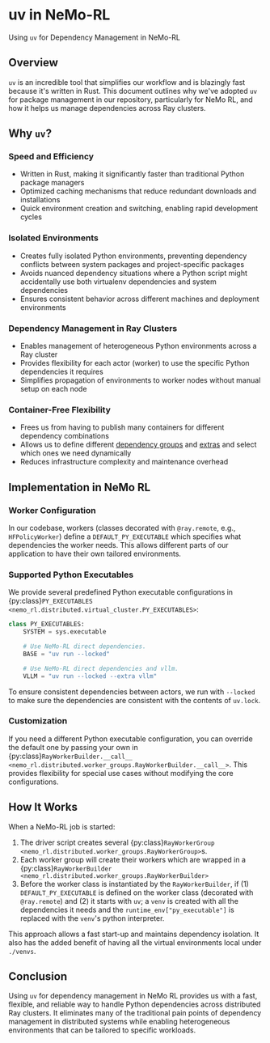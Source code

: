 # uv in NeMo-RL

Using `uv` for Dependency Management in NeMo-RL

## Overview

`uv` is an incredible tool that simplifies our workflow and is blazingly fast because it's written in Rust. This document outlines why we've adopted `uv` for package management in our repository, particularly for NeMo RL, and how it helps us manage dependencies across Ray clusters.

## Why `uv`?

### Speed and Efficiency

- Written in Rust, making it significantly faster than traditional Python package managers
- Optimized caching mechanisms that reduce redundant downloads and installations
- Quick environment creation and switching, enabling rapid development cycles

### Isolated Environments

- Creates fully isolated Python environments, preventing dependency conflicts between system packages and project-specific packages
- Avoids nuanced dependency situations where a Python script might accidentally use both virtualenv dependencies and system dependencies
- Ensures consistent behavior across different machines and deployment environments

### Dependency Management in Ray Clusters

- Enables management of heterogeneous Python environments across a Ray cluster
- Provides flexibility for each actor (worker) to use the specific Python dependencies it requires
- Simplifies propagation of environments to worker nodes without manual setup on each node

### Container-Free Flexibility

- Frees us from having to publish many containers for different dependency combinations
- Allows us to define different [dependency groups](https://docs.astral.sh/uv/concepts/projects/dependencies/#dependency-groups) and [extras](https://docs.astral.sh/uv/concepts/projects/dependencies/#optional-dependencies) and select which ones we need dynamically
- Reduces infrastructure complexity and maintenance overhead

## Implementation in NeMo RL

### Worker Configuration

In our codebase, workers (classes decorated with `@ray.remote`, e.g., `HFPolicyWorker`) define a `DEFAULT_PY_EXECUTABLE` which specifies what dependencies the worker needs. This allows different parts of our application to have their own tailored environments.

### Supported Python Executables

We provide several predefined Python executable configurations in {py:class}`PY_EXECUTABLES <nemo_rl.distributed.virtual_cluster.PY_EXECUTABLES>`:

```python
class PY_EXECUTABLES:
    SYSTEM = sys.executable

    # Use NeMo-RL direct dependencies.
    BASE = "uv run --locked"

    # Use NeMo-RL direct dependencies and vllm.
    VLLM = "uv run --locked --extra vllm"
```

To ensure consistent dependencies between actors, we run with `--locked` to make sure the dependencies are consistent with the contents of `uv.lock`.

### Customization

If you need a different Python executable configuration, you can override the default one by passing your own in {py:class}`RayWorkerBuilder.__call__ <nemo_rl.distributed.worker_groups.RayWorkerBuilder.__call__>`. This provides flexibility for special use cases without modifying the core configurations.

## How It Works

When a NeMo-RL job is started:

1. The driver script creates several {py:class}`RayWorkerGroup <nemo_rl.distributed.worker_groups.RayWorkerGroup>`s.
2. Each worker group will create their workers which are wrapped in a {py:class}`RayWorkerBuilder <nemo_rl.distributed.worker_groups.RayWorkerBuilder>`
3. Before the worker class is instantiated by the `RayWorkerBuilder`, if (1) `DEFAULT_PY_EXECUTABLE` is defined on the worker class (decorated with `@ray.remote`) and (2) it starts with `uv`; a `venv` is created with all the dependencies it needs and the `runtime_env["py_executable"]` is replaced with the `venv`'s python interpreter.

This approach allows a fast start-up and maintains dependency isolation. It also has the added benefit of having all the virtual environments local under `./venvs`.

## Conclusion

Using `uv` for dependency management in NeMo RL provides us with a fast, flexible, and reliable way to handle Python dependencies across distributed Ray clusters. It eliminates many of the traditional pain points of dependency management in distributed systems while enabling heterogeneous environments that can be tailored to specific workloads.
